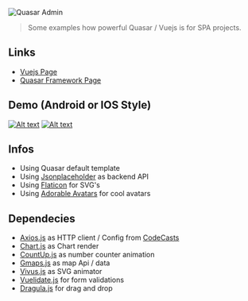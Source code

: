    
![Quasar Admin](https://github.com/odranoelBR/vue-quasar-admin-example/blob/master/docs/docs-logo.png)

> Some examples how powerful Quasar / Vuejs is for SPA projects.

## Links
* [Vuejs Page](https://vuejs.org/)
* [Quasar Framework Page](http://quasar-framework.org/)

## Demo (Android or IOS Style) 
[![Alt text](https://github.com/odranoelBR/vue-quasar-admin-example/blob/master/docs/icon-android.png)](https://quasar-admin.firebaseapp.com/android/#/)
[![Alt text](https://github.com/odranoelBR/vue-quasar-admin-example/blob/master/docs/icon-ios.png)](https://quasar-admin.firebaseapp.com/ios/#/)

## Infos
* Using Quasar default template
* Using [Jsonplaceholder](https://jsonplaceholder.typicode.com/) as backend API
* Using [Flaticon](http://www.flaticon.com) for SVG's
* Using [Adorable Avatars](http://avatars.adorable.io/) for cool avatars


## Dependecies 
* [Axios.js](https://github.com/mzabriskie/axios) as HTTP client / Config from [CodeCasts](https://github.com/codecasts/spa-starter-kit/blob/develop/client/src/plugins/http/index.js) 
* [Chart.js](http://www.chartjs.org) as Chart render
* [CountUp.js](https://inorganik.github.io/countUp.js/) as number counter animation
* [Gmaps.js](https://hpneo.github.io/gmaps/) as map Api / data
* [Vivus.js](https://maxwellito.github.io/vivus/) as SVG animator
* [Vuelidate.js](https://monterail.github.io/vuelidate/) for form validations
* [Dragula.js](https://github.com/bevacqua/dragula) for drag and drop

